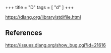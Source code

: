 +++
title = "D"
tags = [ "d" ]
+++

<https://dlang.org/library/std/file.html>

## References

<https://issues.dlang.org/show_bug.cgi?id=21616>
